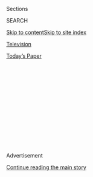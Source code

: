 <div id="app">

<div>

<div>

<div>

<div class="NYTAppHideMasthead css-1q2w90k e1suatyy0">

<div class="section css-ui9rw0 e1suatyy2">

<div class="css-eph4ug er09x8g0">

<div class="css-6n7j50">

</div>

<span class="css-1dv1kvn">Sections</span>

<div class="css-10488qs">

<span class="css-1dv1kvn">SEARCH</span>

</div>

[Skip to content](#site-content)[Skip to site
index](#site-index)

</div>

<div id="masthead-section-label" class="css-1wr3we4 eaxe0e00">

[Television](https://www.nytimes3xbfgragh.onion/section/arts/television)

</div>

<div class="css-10698na e1huz5gh0">

</div>

</div>

<div id="masthead-bar-one" class="section hasLinks css-15hmgas e1csuq9d3">

<div class="css-uqyvli e1csuq9d0">

</div>

<div class="css-1uqjmks e1csuq9d1">

</div>

<div class="css-9e9ivx">

[](https://myaccount.nytimes3xbfgragh.onion/auth/login?response_type=cookie&client_id=vi)

</div>

<div class="css-1bvtpon e1csuq9d2">

[Today’s
Paper](https://www.nytimes3xbfgragh.onion/section/todayspaper)

</div>

</div>

</div>

</div>

<div data-aria-hidden="false">

<div id="site-content" data-role="main">

<div>

<div class="css-1aor85t" style="opacity:0.000000001;z-index:-1;visibility:hidden">

<div class="css-1hqnpie">

<div class="css-epjblv">

<span class="css-17xtcya">[Television](/section/arts/television)</span><span class="css-x15j1o">|</span><span class="css-fwqvlz">With
American TV on Pause, Here Are 5 British Series to
Watch</span>

</div>

<div class="css-k008qs">

<div class="css-1iwv8en">

<span class="css-18z7m18"></span>

<div>

</div>

</div>

<span class="css-1n6z4y">https://nyti.ms/2PawDLm</span>

<div class="css-1705lsu">

<div class="css-4xjgmj">

<div class="css-4skfbu" data-role="toolbar" data-aria-label="Social Media Share buttons, Save button, and Comments Panel with current comment count" data-testid="share-tools">

  - 
  - 
  - 
  - 
    
    <div class="css-6n7j50">
    
    </div>

  - 

</div>

</div>

</div>

</div>

</div>

</div>

<div id="NYT_TOP_BANNER_REGION" class="css-13pd83m">

</div>

<div id="top-wrapper" class="css-1sy8kpn">

<div id="top-slug" class="css-l9onyx">

Advertisement

</div>

[Continue reading the main
story](#after-top)

<div class="ad top-wrapper" style="text-align:center;height:100%;display:block;min-height:250px">

<div id="top" class="place-ad" data-position="top" data-size-key="top">

</div>

</div>

<div id="after-top">

</div>

</div>

<div>

<div id="sponsor-wrapper" class="css-1hyfx7x">

<div id="sponsor-slug" class="css-19vbshk">

Supported by

</div>

[Continue reading the main
story](#after-sponsor)

<div id="sponsor" class="ad sponsor-wrapper" style="text-align:center;height:100%;display:block">

</div>

<div id="after-sponsor">

</div>

</div>

<div class="css-186x18t">

critic’s notebook

</div>

<div class="css-1vkm6nb ehdk2mb0">

# With American TV on Pause, Here Are 5 British Series to Watch

</div>

On outlets from Hulu to Peacock to PBS, it’s the summer of the
trans-Atlantic import.

<div class="css-79elbk" data-testid="photoviewer-wrapper">

<div class="css-z3e15g" data-testid="photoviewer-wrapper-hidden">

</div>

<div class="css-1a48zt4 ehw59r15" data-testid="photoviewer-children">

![<span class="css-16f3y1r e13ogyst0" data-aria-hidden="true">Gabrielle
Creevy in “In My Skin,” which debuted Thursday on Hulu. It’s one of many
British series arriving on American TV in the next few
weeks.</span><span class="css-cnj6d5 e1z0qqy90" itemprop="copyrightHolder"><span class="css-1ly73wi e1tej78p0">Credit...</span><span><span>BBC</span></span></span>](https://static01.graylady3jvrrxbe.onion/images/2020/07/30/arts/30british-series/merlin_172859073_50d8470f-744c-4299-a4b4-fe38eea4228e-articleLarge.jpg?quality=75&auto=webp&disable=upscale)

</div>

</div>

<div class="css-18e8msd">

<div class="css-vp77d3 epjyd6m0">

<div class="css-hus3qt ey68jwv0" data-aria-hidden="true">

[![Mike
Hale](https://static01.graylady3jvrrxbe.onion/images/2018/02/16/multimedia/author-mike-hale/author-mike-hale-thumbLarge.jpg
"Mike Hale")](https://www.nytimes3xbfgragh.onion/by/mike-hale)

</div>

<div class="css-1baulvz">

By [<span class="css-1baulvz last-byline" itemprop="name">Mike
Hale</span>](https://www.nytimes3xbfgragh.onion/by/mike-hale)

</div>

</div>

  - July 30,
    2020

  - 
    
    <div class="css-4xjgmj">
    
    <div class="css-d8bdto" data-role="toolbar" data-aria-label="Social Media Share buttons, Save button, and Comments Panel with current comment count" data-testid="share-tools">
    
      - 
      - 
      - 
      - 
        
        <div class="css-6n7j50">
        
        </div>
    
      - 
    
    </div>
    
    </div>

</div>

</div>

<div class="section meteredContent css-1r7ky0e" name="articleBody" itemprop="articleBody">

<div class="css-1fanzo5 StoryBodyCompanionColumn">

<div class="css-53u6y8">

Among the things the Covid-19 pandemic has taken away from us, at least
temporarily, new American-made television series are not the most
important. But for those who keep track of these things, the paucity of
domestic scripted shows premiering in the next 10 days or so is
striking. There’s a “Star Trek” cartoon, a DreamWorks cartoon, a new
season of “Umbrella Academy” and — that’s about it.

And yet there are plenty of fresh comedies and dramas arriving during
that time, more than 20 of them, scoured from countries around the globe
where they were made before the virus struck. The majority are British,
continuing a trend that began as a small stream with [the launch lineups
of HBO Max and
Peacock](https://www.nytimes3xbfgragh.onion/2020/07/15/arts/television/capture-intelligence-review-peacock.html)
and is turning into a cross-Atlantic tsunami as summer progresses. Here
are some highlights of this latest batch of British imports, in
chronological
order.

## ‘In My Skin’

[*Hulu*](https://www.hulu.com/series/in-my-skin-91be18aa-30c6-40bf-b191-74503708b305)

Bethan (Gabrielle Creevy), the Welsh teenager at the center of this
gently barbed coming-of-age story, is a full-time fabulist. She feeds
her friends and teachers a steady diet of haute-bourgeois lies — one of
her more inspired ad-libs when a friend wants to come over is, “I can’t,
we’re having a conservatory built” — because she’s mortified by the sad,
even dangerous reality of life with her bipolar mom and drunk, deadbeat
dad.

It’s part of her larger artistic impulse: While she’s spinning her
vision of a stable, prosperous home environment as a smoke screen for
those around her, she’s writing derivative proletarian verses for her
high school literary anthology. (The show frequently cuts away from the
action to show us flashes of what’s going on inside Bethan’s head; her
poetry is accompanied by heroic black-and-white images of Welsh coal
miners.)

</div>

</div>

<div class="css-1fanzo5 StoryBodyCompanionColumn">

<div class="css-53u6y8">

The lies begin to catch up with her, of course, partly because she’s
powerfully distracted by a popular female classmate (Zadeiah
Campbell-Davies). But across the five episodes of the initial season —
written by Kayleigh Llewellyn and directed by Lucy Forbes, who directed
half of the second season of “[The End of the \_\_\_\_
World](https://www.nytimes3xbfgragh.onion/2019/11/04/arts/television/review-the-end-of-the-world-netflix.html),”
and shown on BBC Three in March — happily smutty dark humor and light
melancholy mostly win out over maudlin life lessons. The distinctively
British mix of winsome-glum kitchen-sink drama and sitcom beats works in
this case, helped by the loose, run-and-gun style of Forbes and her
cinematographer, Benedict Spence, and Creevy’s alert, understated
performance.

</div>

</div>

<div class="css-79elbk" data-testid="photoviewer-wrapper">

<div class="css-z3e15g" data-testid="photoviewer-wrapper-hidden">

</div>

<div class="css-1a48zt4 ehw59r15" data-testid="photoviewer-children">

![<span class="css-16f3y1r e13ogyst0" data-aria-hidden="true">Mel
Giedroyc, left, and Sue Perkins play jaded assassins in
“Hitmen.”</span><span class="css-cnj6d5 e1z0qqy90" itemprop="copyrightHolder"><span class="css-1ly73wi e1tej78p0">Credit...</span><span>Sky
UK
Limited</span></span>](https://static01.graylady3jvrrxbe.onion/images/2020/07/30/arts/30british-2/30british-2-articleLarge.jpg?quality=75&auto=webp&disable=upscale)

</div>

</div>

<div class="css-1fanzo5 StoryBodyCompanionColumn">

<div class="css-53u6y8">

## ‘Hitmen’

*Peacock, Aug. 6*

Imagine Laverne and Shirley as a pair of working-class contract killers
and you’ve pretty much got the idea of this comedy, whose six-episode
first season ran in March on Sky. Mel Giedroyc and Sue Perkins, best
known as the original hosts of “[The Great British Bake
Off](https://www.nytimes3xbfgragh.onion/2016/09/14/business/media/great-british-bake-off-will-leave-bbc-for-rival.html),”
play Jamie and Fran, who approach their violent occupation with the
enthusiasm and professionalism of shelf-stockers at a big-box store.
(Joe Markham and Joe Parham, the show’s creators, previously worked
together on the nutty animated series “The Amazing World of Gumball.”)

The broad humor, largely of the restless-middle-age variety, often takes
place while the hit women sit in their van with a trussed-up victim,
waiting for instructions from their unseen employer, Mr. K. Much of the
fun comes from the actors playing the testy, garrulous targets,
including Jason Watkins of “The Crown” as a crooked lawyer and Sian
Clifford of “Fleabag” as a disloyal
accountant.

</div>

</div>

<div class="css-79elbk" data-testid="photoviewer-wrapper">

<div class="css-z3e15g" data-testid="photoviewer-wrapper-hidden">

</div>

<div class="css-1a48zt4 ehw59r15" data-testid="photoviewer-children">

<div class="css-1xdhyk6 erfvjey0">

<span class="css-1ly73wi e1tej78p0">Image</span>

<div class="css-zjzyr8">

<div data-testid="lazyimage-container" style="height:257.77777777777777px">

</div>

</div>

</div>

<span class="css-16f3y1r e13ogyst0" data-aria-hidden="true">PBS’s
“Endeavour,” with Roger Allam, left, and Shaun Evans, is returning for
its seventh
season.</span><span class="css-cnj6d5 e1z0qqy90" itemprop="copyrightHolder"><span class="css-1ly73wi e1tej78p0">Credit...</span><span>Jonathan
Ford and Mammoth for ITV and Masterpiece</span></span>

</div>

</div>

<div class="css-1fanzo5 StoryBodyCompanionColumn">

<div class="css-53u6y8">

## ‘Endeavour’

*PBS, Aug. 9*

This prequel series, a fixture of PBS’s “Masterpiece,” is creeping
closer in time to “Inspector Morse,” the popular British mystery from
which it was spun off: The seventh season of
“[Endeavour](https://www.nytimes3xbfgragh.onion/2012/06/30/arts/television/inspector-morse-returns-in-endeavour-a-prequel.html?searchResultPosition=2)”
is set in 1970, within hailing distance of the 1987 advent of “Morse.”
And as the shows converge, the notion that the stern young detective
Endeavour Morse played by Shaun Evans in the current series is going to
age into the paunchy, sardonic, thoroughly modern misanthrope played by
John Thaw in the original is becoming increasingly hard to entertain.

</div>

</div>

<div class="css-1fanzo5 StoryBodyCompanionColumn">

<div class="css-53u6y8">

Evans’s formal, diffident, awkward Morse is fine in its own right,
though, and ITV’s “Endeavour” shares the original’s pensive, almost
mournful atmosphere. The new three-episode season (it premiered in
February) carries on story lines from Season 6 that find Morse
increasingly at odds with his boss and mentor, Fred Thursday (Roger
Allam), as the case of the killer haunting the towpaths of Oxford’s
canals refuses to stay solved. The racism and sexism of the time figure
into other homicides, and the indignities of aging and Morse’s latest
disastrous love affair contribute to the generally downbeat tone. As
always, the dolorous goings-on are exquisitely enacted by Evans, Allam
and, as their superintendent, Anton
Lesser.

</div>

</div>

<div class="css-79elbk" data-testid="photoviewer-wrapper">

<div class="css-z3e15g" data-testid="photoviewer-wrapper-hidden">

</div>

<div class="css-1a48zt4 ehw59r15" data-testid="photoviewer-children">

<div class="css-1xdhyk6 erfvjey0">

<span class="css-1ly73wi e1tej78p0">Image</span>

<div class="css-zjzyr8">

<div data-testid="lazyimage-container" style="height:273.88888888888886px">

</div>

</div>

</div>

<span class="css-16f3y1r e13ogyst0" data-aria-hidden="true">Babou
Ceesay, left, Eve Myles play mismatched partners in “We Hunt
Together.”</span><span class="css-cnj6d5 e1z0qqy90" itemprop="copyrightHolder"><span class="css-1ly73wi e1tej78p0">Credit...</span><span>Ludovic
Robert/BBC Studios/UKTV</span></span>

</div>

</div>

<div class="css-1fanzo5 StoryBodyCompanionColumn">

<div class="css-53u6y8">

## ‘We Hunt Together’

*Showtime, Aug. 9*

At the far end of the British mystery spectrum from “Endeavour,” this
rare original series from Alibi — a channel that exists primarily to
show reruns of other channel’s crime shows — is firmly within the camp
of lurid melodrama. Everyone is damaged, from the former child soldier
to the brainy phone-sex worker to the frighteningly rigid cop.

[Eve
Myles](https://www.nytimes3xbfgragh.onion/2019/08/30/arts/television/keeping-faith-eve-myles.html?searchResultPosition=2)
(“Torchwood”) and Babou Ceesay (“Into the Badlands”) play the latest
variation on mismatched partners — her the all-business sergeant, him
the jolly, empathetic, higher-ranking detective just brought in from
internal affairs. Myles and Ceesay make the familiar byplay fairly
engaging, but they’re only half the story: Equal time, and nearly equal
sympathy, is given across the six episodes (which debuted in Britain in
May) to the Bonnie-and-Clyde killers played by Hermione Corfield and
Dipo Ola. The murder-for-love plotline may not hold water, but everyone
involved is fun to
watch.

</div>

</div>

<div class="css-79elbk" data-testid="photoviewer-wrapper">

<div class="css-z3e15g" data-testid="photoviewer-wrapper-hidden">

</div>

<div class="css-1a48zt4 ehw59r15" data-testid="photoviewer-children">

<div class="css-1xdhyk6 erfvjey0">

<span class="css-1ly73wi e1tej78p0">Image</span>

<div class="css-zjzyr8">

<div data-testid="lazyimage-container" style="height:257.77777777777777px">

</div>

</div>

</div>

<span class="css-16f3y1r e13ogyst0" data-aria-hidden="true">“The Other
One,” on Acorn, stars Lauren Socha, left, and Ellie White as half
sisters who discover each other as
adults.</span><span class="css-cnj6d5 e1z0qqy90" itemprop="copyrightHolder"><span class="css-1ly73wi e1tej78p0">Credit...</span><span>AcornTV</span></span>

</div>

</div>

<div class="css-1fanzo5 StoryBodyCompanionColumn">

<div class="css-53u6y8">

## ‘The Other One’

*Acorn TV, Aug. 10*

This series about two half sisters who discover each other when their
father dies belongs to a genre, the life-force comedy, that isn’t my
favorite. (It often involves weddings, as in “Muriel’s” and “My Big Fat
Greek.”) But the show’s creator, Holly Walsh (“Motherland”), deftly
undercuts the inherent sentimentalities of her story, even as the
supremely uptight Cathy (Ellie White) and the raucous, free-spirited Cat
(Lauren Socha) predictably overcome their differences and form a new
family blended from emotional openness and cheap white wine run through
a SodaStream.

White, who plays the dire Princess Beatrice in “The Windsors,” is
entirely convincing as the anxious and controlling but big-hearted
Cathy, and she’s ably supported in the first season’s seven episodes
(shown on BBC beginning in June) by Socha and a pair of scene-stealing
veterans, Rebecca Front and Siobhan Finneran, as the dead man’s furious
wife and his dizzy, agoraphobic mistress. Perhaps most important in
setting the show’s tone is a classic-pop soundtrack centered in the
missing father’s late-70s sweet spot: Supertramp, Orleans, Hall and
Oates, “The Piña Colada Song.”

**More recent and coming British, Australian and Canadian series
premieres:** “Maxxx,” Hulu; “Ladhood,” Hulu; “Frayed,” HBO Max;
“Brassic,” Hulu (Friday); “Get Even,” Netflix (Friday); “Wild Bill,”
BritBox (Tuesday); “Coroner,” the CW (Wednesday); “Upright,” Sundance
Now (Aug. 6); “Being Reuben,” the CW (Aug. 7); “Five Bedrooms,” Peacock
(Aug. 13).

</div>

</div>

</div>

<div>

</div>

<div>

</div>

<div>

</div>

<div>

<div id="bottom-wrapper" class="css-1ede5it">

<div id="bottom-slug" class="css-l9onyx">

Advertisement

</div>

[Continue reading the main
story](#after-bottom)

<div id="bottom" class="ad bottom-wrapper" style="text-align:center;height:100%;display:block;min-height:90px">

</div>

<div id="after-bottom">

</div>

</div>

</div>

</div>

</div>

## Site Index

<div>

</div>

## Site Information Navigation

  - [© <span>2020</span> <span>The New York Times
    Company</span>](https://help.nytimes3xbfgragh.onion/hc/en-us/articles/115014792127-Copyright-notice)

<!-- end list -->

  - [NYTCo](https://www.nytco.com/)
  - [Contact
    Us](https://help.nytimes3xbfgragh.onion/hc/en-us/articles/115015385887-Contact-Us)
  - [Work with us](https://www.nytco.com/careers/)
  - [Advertise](https://nytmediakit.com/)
  - [T Brand Studio](http://www.tbrandstudio.com/)
  - [Your Ad
    Choices](https://www.nytimes3xbfgragh.onion/privacy/cookie-policy#how-do-i-manage-trackers)
  - [Privacy](https://www.nytimes3xbfgragh.onion/privacy)
  - [Terms of
    Service](https://help.nytimes3xbfgragh.onion/hc/en-us/articles/115014893428-Terms-of-service)
  - [Terms of
    Sale](https://help.nytimes3xbfgragh.onion/hc/en-us/articles/115014893968-Terms-of-sale)
  - [Site
    Map](https://spiderbites.nytimes3xbfgragh.onion)
  - [Help](https://help.nytimes3xbfgragh.onion/hc/en-us)
  - [Subscriptions](https://www.nytimes3xbfgragh.onion/subscription?campaignId=37WXW)

</div>

</div>

</div>

</div>
